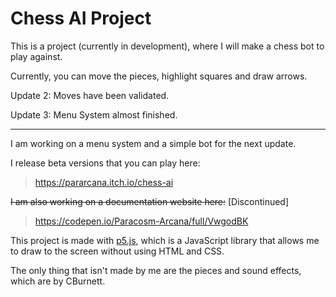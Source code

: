# Chess AI Project

This is a project (currently in development), where I will make a chess bot to play against.

Currently, you can move the pieces, highlight squares and draw arrows. 

Update 2: Moves have been validated.

Update 3: Menu System almost finished.

---

I am working on a menu system and a simple bot for the next update.

I release beta versions that you can play here:
> https://pararcana.itch.io/chess-ai

~~I am also working on a documentation website here:~~ [Discontinued]
> https://codepen.io/Paracosm-Arcana/full/VwgodBK

This project is made with [p5.js](https://p5js.org/), which is a JavaScript library that allows me to draw to the screen without using HTML and CSS.

The only thing that isn't made by me are the pieces and sound effects, which are by CBurnett.

